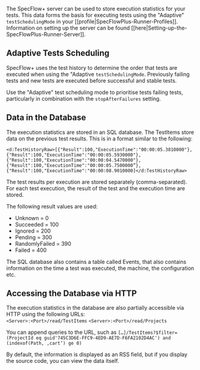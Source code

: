 The SpecFlow+ server can be used to store execution statistics for your tests. This data forms the basis for executing tests using the "Adaptive" `testSchedulingMode` in your [[profile|SpecFlowPlus-Runner-Profiles]]. Information on setting up the server can be found [[here|Setting-up-the-SpecFlowPlus-Runner-Server]].

## Adaptive Tests Scheduling
SpecFlow+ uses the test history to determine the order that tests are executed when using the "Adaptive `testSchedulingMode`. Previously failing tests and new tests are executed before successful and stable tests.

Use the "Adaptive" test scheduling mode to prioritise tests failing tests, particularly in combination with the `stopAfterFailures` setting.

## Data in the Database
The execution statistics are stored in an SQL database. The TestItems store data on the previous test results. This is in a format similar to the following:
```
<d:TestHistoryRaw>[{"Result":100,"ExecutionTime":"00:00:05.3810000"},
{"Result":100,"ExecutionTime":"00:00:05.5930000"},{"Result":100,"ExecutionTime":"00:00:04.5470000"},
{"Result":100,"ExecutionTime":"00:00:05.7500000”},{"Result":100,"ExecutionTime":"00:00:08.9010000]</d:TestHistoryRaw>
```

The test results per execution are stored separately (comma-separated). For each test execution, the result of the test and the execution time are stored.

The following result values are used:  

* Unknown = 0
* Succeeded = 100
* Ignored = 200
* Pending = 300
* RandomlyFailed = 390
* Failed = 400

The SQL database also contains a table called Events, that also contains information on the time a test was executed, the machine, the configuration etc.

## Accessing the Database via HTTP

The execution statistics in the database are also partially accessible via HTTP using the following URLs:  
`<Server>:<Port>/read/TestItems`
`<Server>:<Port>/read/Projects`

You can append queries to the URL, such as `[…]/TestItems?$filter=(ProjectId eq guid'745C3D6E-FFC9-4ED9-AE7D-F6FA2102D4AC') and (indexof(Path, ‚cart‘) ge 0)`

By default, the information is displayed as an RSS field, but if you display the source code, you can view the data itself.
